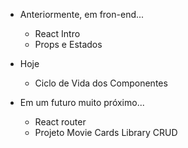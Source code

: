 - Anteriormente, em fron-end...
  - React Intro
  - Props e Estados

- Hoje
  - Ciclo de Vida dos Componentes

- Em um futuro muito próximo...
  - React router
  - Projeto Movie Cards Library CRUD